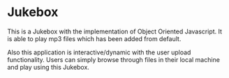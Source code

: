 # Jukebox
<html lang="en">
<body>
<p>This is a Jukebox with the implementation of Object Oriented Javascript. It is able to play mp3 files which has been added from default.</p>
<p>Also this application is interactive/dynamic with the user upload functionality. Users can simply browse through  files in their local machine and play using this Jukebox.</p>
</body>
</html>
